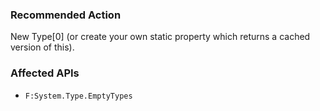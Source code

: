 ### Recommended Action
New Type[0] (or create your own static property which returns a cached version of this).

### Affected APIs
* `F:System.Type.EmptyTypes`
